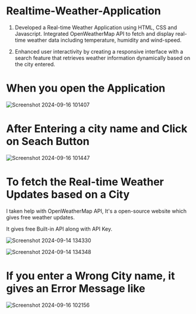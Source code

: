 # Realtime-Weather-Application
1. Developed a Real-time Weather Application using HTML, CSS and Javascript. Integrated OpenWeatherMap API to fetch and display real-time weather data including temperature, humidity and wind-speed.

2. Enhanced user interactivity by creating a responsive interface with a search feature that retrieves weather information dynamically based on the city entered.

# When you open the Application

![Screenshot 2024-09-16 101407](https://github.com/user-attachments/assets/20735209-dc30-4b41-9273-e28001d35189)

# After Entering a city name and Click on Seach Button

![Screenshot 2024-09-16 101447](https://github.com/user-attachments/assets/029bc8a4-4ab1-4ffb-8f63-81319a08a2f2)

# To fetch the Real-time Weather Updates based on a City

I taken help with OpenWeatherMap API, It's a open-source website which gives free weather updates.

It gives free Built-in API along with API Key.


![Screenshot 2024-09-14 134330](https://github.com/user-attachments/assets/8f496670-6767-4c7f-ba16-3fd212dba67a)


![Screenshot 2024-09-14 134348](https://github.com/user-attachments/assets/ef62f092-2743-4a9a-b2a5-6a1c77685076)


# If you enter a Wrong City name, it gives an Error Message like

![Screenshot 2024-09-16 102156](https://github.com/user-attachments/assets/53126b86-e29c-426f-ab14-921d33b6e4ee)




